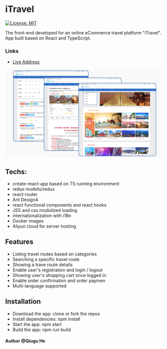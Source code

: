 # iTravel
[![License: MIT](https://img.shields.io/badge/License-MIT-green.svg)](https://opensource.org/licenses/MIT)

The front-end developed for an online eCommerce travel platform "iTravel". App built based on React and TypeScript.

### Links
- [Live Address](http://47.97.9.151:12231/)


![iTravel](https://github.com/Qiugu-He/TravelApp/blob/main/public/Screenshoot.png)

## Techs:
- create-react-app based on TS running environment
- redux-toolkits/redux 
- react-router 
- Ant Design4 
- react functional components and react hooks
- JSS and css modulized loading
- internationalization with i18n
- Docker images
- Aliyun cloud for server hosting

## Features
- Listing travel routes based on categories
- Searching a specific travel route
- Showing a trave route details 
- Enable user's registration and login / logout
- Showing user's shopping cart once logged in
- Enable order confirmation and order paymen
- Multi-language supported


## Installation
- Download the app: clone or fork the repos
- Install dependencies: npm install
- Start the app: npm start
- Build the app: npm run build


#### Author @Qiugu He
